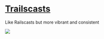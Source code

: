 # [Trailscasts](https://marketplace.visualstudio.com/items?itemName=mksafi.trailscasts)

Like Railscasts but more vibrant and consistent

![](https://raw.githubusercontent.com/msafi/xvsc/master/trailscasts/screenshot.png)
